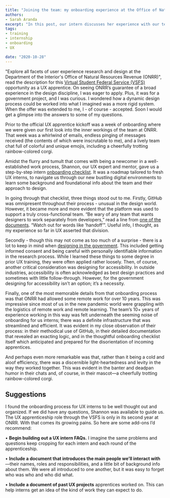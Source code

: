 ```yaml
---
title: "Joining the team: my onboarding experience at the Office of Natural Resources Revenue"
authors:
- Sarah Aranda
excerpt: "In this post, our intern discusses her experience with our team's onboarding process and takeaways from her experience."
tags:
- training
- internship
- onboarding
- UX

date: "2020-10-28"
---
```


"Explore all facets of user experience research and design at the Department of the Interior's Office of Natural Resources Revenue (ONRR)", read the description for this [Virtual Student Federal Service (VSFS)](https://vsfs.state.gov/) opportunity as a UX apprentice.   On seeing ONRR’s guarantee of a broad experience in the design discipline, I was eager to apply.  Plus, it was for a government project, and I was curious.  I wondered how a dynamic design process could be worked into what I imagined was a more rigid system. When the offer was extended to me, I - of course - accepted.  Soon I would get a glimpse into the answers to some of my questions.

Prior to the official UX apprentice kickoff was a week of onboarding where we were given our first look into the inner workings of the team at ONRR.  That week was a whirlwind of emails, endless pinging of messages received (the contents of which were inscrutable to me), and a lively team chat full of colorful and unique emojis, including a cheerfully trotting rainbow-colored corgi.

Amidst the flurry and tumult that comes with being a newcomer in a well-established work process, Shannon, our UX expert and mentor, gave us a step-by-step intern [onboarding checklist]( https://github.com/ONRR/nrrd/wiki/Onboarding-checklist).  It was a roadmap tailored to fresh UX interns, to navigate us through our new bustling digital environments to learn some background and foundational info about the team and their approach to design.

In going through that checklist, three things stood out to me.  Firstly, GitHub was omnipresent throughout their process - unusual in the design world.  However, it became more and more evident that the platform was used to support a truly cross-functional team.  “Be wary of any team that wants designers to work separately from developers,” read a line from [one of the documents](https://github.com/ONRR/nrrd/wiki/Little-rules-for-designing-with-data).  “Watch out for words like ‘handoff’”.  Useful info, I thought, as my experience so far in UX asserted that division.

Secondly - though this may not come as too much of a surprise - there is a lot to keep in mind when [designing in the government]( https://github.com/ONRR/nrrd/wiki/What-you-need-to-know-about-doing-design-and-research-in-the-federal-government).  This included getting informed consent and being careful with personally identifiable information in the research process.  While I learned these things to some degree in prior UX training, they were often applied rather loosely.  Then, of course, another critical consideration was designing for accessibility.  In outside industries, accessibility is often acknowledged as best design practices and sometimes with little follow-through. However, for the government designing for accessibility isn’t an option; it’s a necessity.

Finally, one of the most memorable details from that onboarding process was that ONRR  had allowed some remote work for over 10 years.  This was impressive since most of us in the new pandemic world were grappling with the logistics of remote work and remote learning.  The team’s 10+ years of experience working in this way was felt underneath the seeming noise of onboarding for us interns; there was a definite infrastructure that was streamlined and efficient.  It was evident in my close observation of their process: in their methodical use of GitHub, in their detailed documentation that revealed an exacting logic, and in the thoughtful onboarding checklist itself which anticipated and prepared for the disorientation of incoming apprentices.

And perhaps even more remarkable was that, rather than it being a cold and aloof efficiency, there was a discernible light-heartedness and levity in the way they worked together.  This was evident in the banter and deadpan humor in their chats and, of course, in their mascot—a cheerfully trotting rainbow-colored corgi.

## Suggestions
I found the onboarding process for UX interns to be well thought out and organized.  If we did have any questions, Shannon was available to guide us.  The UX apprenticeship role through the VSFS is only in its second year at ONRR.  With that comes its growing pains.  So here are some add-ons I’d recommend:

•	**Begin building out a UX intern FAQs.**  I imagine the same problems and questions keep cropping for each intern and each round of the apprenticeship.

•	**Include a document that introduces the main people we’ll interact with**—their names, roles and responsibilities, and a little bit of background info about them.  We were all introduced to one another, but it was easy to forget who was who and who did what.

•	**Include a document of past UX projects**  apprentices worked on.  This can help interns get an idea of the kind of work they can expect to do.

